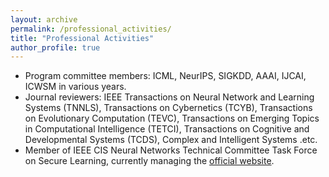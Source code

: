 ```yaml
---
layout: archive
permalink: /professional_activities/
title: "Professional Activities"
author_profile: true
---
```


- Program committee members: ICML, NeurIPS, SIGKDD, AAAI, IJCAI, ICWSM in various years.
- Journal reviewers: IEEE Transactions on Neural Network and Learning Systems (TNNLS), Transactions on Cybernetics (TCYB), Transactions on Evolutionary Computation (TEVC), Transactions on Emerging Topics in Computational Intelligence (TETCI), Transactions on Cognitive and Developmental Systems (TCDS), Complex and Intelligent Systems .etc. 
- Member of IEEE CIS Neural Networks Technical Committee
 Task Force on Secure Learning, currently managing the [official website](https://sites.google.com/view/ieee-tf-secure-learning/home). 


